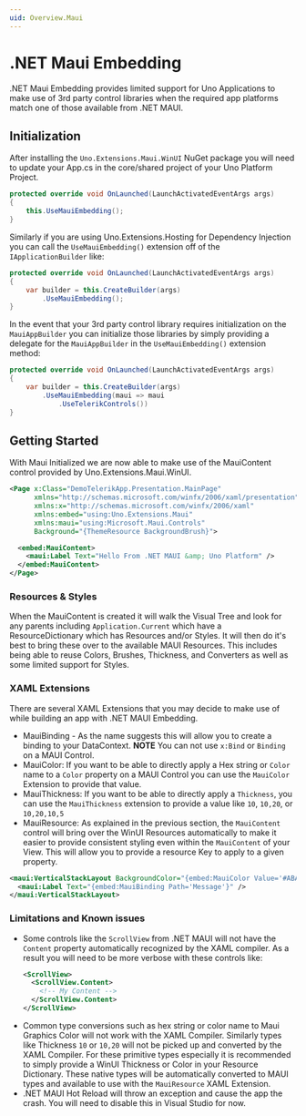 ```yaml
---
uid: Overview.Maui
---
```

# .NET Maui Embedding

.NET Maui Embedding provides limited support for Uno Applications to make use of 3rd party control libraries when the required app platforms match one of those available from .NET MAUI.

## Initialization

After installing the `Uno.Extensions.Maui.WinUI` NuGet package you will need to update your App.cs in the core/shared project of your Uno Platform Project.

```cs
protected override void OnLaunched(LaunchActivatedEventArgs args)
{
    this.UseMauiEmbedding();
}
```

Similarly if you are using Uno.Extensions.Hosting for Dependency Injection you can call the `UseMauiEmbedding()` extension off of the `IApplicationBuilder` like:

```cs
protected override void OnLaunched(LaunchActivatedEventArgs args)
{
    var builder = this.CreateBuilder(args)
        .UseMauiEmbedding();
}
```

In the event that your 3rd party control library requires initialization on the `MauiAppBuilder` you can initialize those libraries by simply providing a delegate for the `MauiAppBuilder` in the `UseMauiEmbedding()` extension method:

```cs
protected override void OnLaunched(LaunchActivatedEventArgs args)
{
    var builder = this.CreateBuilder(args)
        .UseMauiEmbedding(maui => maui
            .UseTelerikControls())
}
```

## Getting Started

With Maui Initialized we are now able to make use of the MauiContent control provided by Uno.Extensions.Maui.WinUI.

```xml
<Page x:Class="DemoTelerikApp.Presentation.MainPage"
      xmlns="http://schemas.microsoft.com/winfx/2006/xaml/presentation"
      xmlns:x="http://schemas.microsoft.com/winfx/2006/xaml"
      xmlns:embed="using:Uno.Extensions.Maui"
      xmlns:maui="using:Microsoft.Maui.Controls"
      Background="{ThemeResource BackgroundBrush}">

  <embed:MauiContent>
    <maui:Label Text="Hello From .NET MAUI &amp; Uno Platform" />
  </embed:MauiContent>
</Page>
```

### Resources & Styles

When the MauiContent is created it will walk the Visual Tree and look for any parents including `Application.Current` which have a ResourceDictionary which has Resources and/or Styles. It will then do it's best to bring these over to the available MAUI Resources. This includes being able to reuse Colors, Brushes, Thickness, and Converters as well as some limited support for Styles.

### XAML Extensions

There are several XAML Extensions that you may decide to make use of while building an app with .NET MAUI Embedding.

- MauiBinding - As the name suggests this will allow you to create a binding to your DataContext. **NOTE** You can not use `x:Bind` or `Binding` on a MAUI Control.
- MauiColor: If you want to be able to directly apply a Hex string or `Color` name to a `Color` property on a MAUI Control you can use the `MauiColor` Extension to provide that value.
- MauiThickness: If you want to be able to directly apply a `Thickness`, you can use the `MauiThickness` extension to provide a value like `10`, `10,20`, or `10,20,10,5`
- MauiResource: As explained in the previous section, the `MauiContent` control will bring over the WinUI Resources automatically to make it easier to provide consistent styling even within the `MauiContent` of your View. This will allow you to provide a resource Key to apply to a given property.

```xml
<maui:VerticalStackLayout BackgroundColor="{embed:MauiColor Value='#ABABAB'}">
  <maui:Label Text="{embed:MauiBinding Path='Message'}" />
</maui:VerticalStackLayout>
```

### Limitations and Known issues

- Some controls like the `ScrollView` from .NET MAUI will not have the `Content` property automatically recognized by the XAML compiler. As a result you will need to be more verbose with these controls like:
  ```xml
  <ScrollView>
    <ScrollView.Content>
      <!-- My Content -->
    </ScrollView.Content>
  </ScrollView>
  ```
- Common type conversions such as hex string or color name to Maui Graphics Color will not work with the XAML Compiler. Similarly types like Thickness `10` or `10,20` will not be picked up and converted by the XAML Compiler. For these primitive types especially it is recommended to simply provide a WinUI Thickness or Color in your Resource Dictionary. These native types will be automatically converted to MAUI types and available to use with the `MauiResource` XAML Extension.
- .NET MAUI Hot Reload will throw an exception and cause the app the crash. You will need to disable this in Visual Studio for now.
